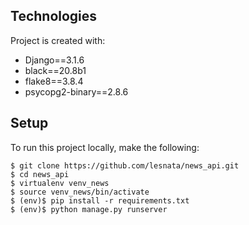 

## Technologies
Project is created with:
* Django==3.1.6
* black==20.8b1
* flake8==3.8.4
* psycopg2-binary==2.8.6


## Setup
To run this project locally, make the following:

```
$ git clone https://github.com/lesnata/news_api.git
$ cd news_api
$ virtualenv venv_news
$ source venv_news/bin/activate
$ (env)$ pip install -r requirements.txt
$ (env)$ python manage.py runserver

```
